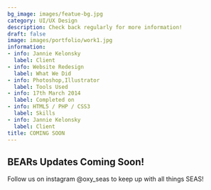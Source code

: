 ```yaml
---
bg_image: images/featue-bg.jpg
category: UI/UX Design
description: Check back regularly for more information!
draft: false
image: images/portfolio/work1.jpg
information:
- info: Jannie Kelonsky
  label: Client
- info: Website Redesign
  label: What We Did
- info: Photoshop,Illustrator
  label: Tools Used
- info: 17th March 2014
  label: Completed on
- info: HTML5 / PHP / CSS3
  label: Skills
- info: Jannie Kelonsky
  label: Client
title: COMING SOON
---
```


## BEARs Updates Coming Soon!

Follow us on instagram @oxy_seas to keep up with all things SEAS!